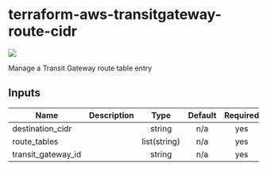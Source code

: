 # terraform-aws-transitgateway-route-cidr
[![](https://github.com/rhythmictech/terraform-aws-transitgateway-route-cidr/workflows/check/badge.svg)](https://github.com/rhythmictech/terraform-aws-transitgateway-route-cidr/actions)

Manage a Transit Gateway route table entry

<!-- BEGINNING OF PRE-COMMIT-TERRAFORM DOCS HOOK -->
## Inputs

| Name | Description | Type | Default | Required |
|------|-------------|:----:|:-----:|:-----:|
| destination\_cidr |  | string | n/a | yes |
| route\_tables |  | list(string) | n/a | yes |
| transit\_gateway\_id |  | string | n/a | yes |

<!-- END OF PRE-COMMIT-TERRAFORM DOCS HOOK -->
